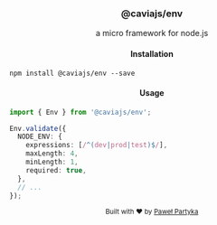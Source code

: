 <div align="center">
<h3>@caviajs/env</h3>
<p>a micro framework for node.js</p>
</div>

<div align="center">
<h4>Installation</h4>
</div>

```shell
npm install @caviajs/env --save
```

<div align="center">
<h4>Usage</h4>
</div>

```typescript
import { Env } from '@caviajs/env';

Env.validate({
  NODE_ENV: {
    expressions: [/^(dev|prod|test)$/],
    maxLength: 4,
    minLength: 1,
    required: true,
  },
  // ...
});
```

<div align="center">
  <sub>Built with ❤︎ by <a href="https://partyka.dev">Paweł Partyka</a></sub>
</div>
